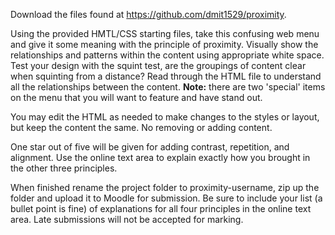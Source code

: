 Download the files found at https://github.com/dmit1529/proximity.

Using the provided HMTL/CSS starting files, take this confusing web menu and give it some meaning with the principle of proximity. Visually show the relationships and patterns within the content using appropriate white space. Test your design with the squint test, are the groupings of content clear when squinting from a distance? Read through the HTML file to understand all the relationships between the content. <b>Note:</b> there are two 'special' items on the menu that you will want to feature and have stand out.

You may edit the HTML as needed to make changes to the styles or layout, but keep the content the same. No removing or adding content.

One star out of five will be given for adding contrast, repetition, and alignment. Use the online text area to explain exactly how you brought in the other three principles.

When finished rename the project folder to proximity-username, zip up the folder and upload it to Moodle for submission. Be sure to include your list (a bullet point is fine) of explanations for all four principles in the online text area. Late submissions will not be accepted for marking.
